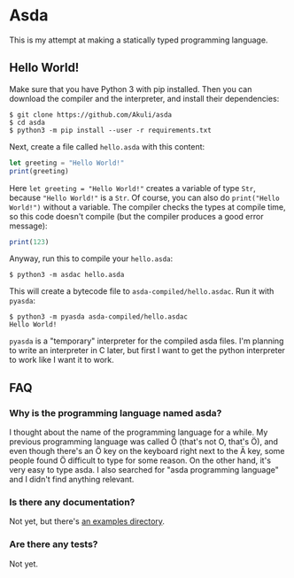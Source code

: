 # Asda

This is my attempt at making a statically typed programming language.


## Hello World!

Make sure that you have Python 3 with pip installed. Then you can download the
compiler and the interpreter, and install their dependencies:

```
$ git clone https://github.com/Akuli/asda
$ cd asda
$ python3 -m pip install --user -r requirements.txt
```

Next, create a file called `hello.asda` with this content:

```js
let greeting = "Hello World!"
print(greeting)
```

Here `let greeting = "Hello World!"` creates a variable of type `Str`, because
`"Hello World!"` is a `Str`. Of course, you can also do `print("Hello World!")`
without a variable. The compiler checks the types at compile time, so this code
doesn't compile (but the compiler produces a good error message):

```js
print(123)
```

Anyway, run this to compile your `hello.asda`:

```
$ python3 -m asdac hello.asda
```

This will create a bytecode file to `asda-compiled/hello.asdac`. Run it with
`pyasda`:

```
$ python3 -m pyasda asda-compiled/hello.asdac
Hello World!
```

`pyasda` is a "temporary" interpreter for the compiled asda files. I'm planning
to write an interpreter in C later, but first I want to get the python
interpreter to work like I want it to work.


## FAQ

### Why is the programming language named asda?

I thought about the name of the programming language for a while. My previous
programming language was called Ö (that's not O, that's Ö), and even though
there's an Ö key on the keyboard right next to the Ä key, some people found Ö
difficult to type for some reason. On the other hand, it's very easy to type
asda. I also searched for "asda programming language" and I didn't find
anything relevant.

### Is there any documentation?

Not yet, but there's [an examples directory](examples/).

### Are there any tests?

Not yet.

